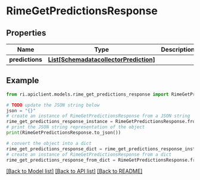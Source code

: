# RimeGetPredictionsResponse


## Properties

Name | Type | Description | Notes
------------ | ------------- | ------------- | -------------
**predictions** | [**List[SchemadatacollectorPrediction]**](SchemadatacollectorPrediction.md) |  | [optional] 

## Example

```python
from ri.apiclient.models.rime_get_predictions_response import RimeGetPredictionsResponse

# TODO update the JSON string below
json = "{}"
# create an instance of RimeGetPredictionsResponse from a JSON string
rime_get_predictions_response_instance = RimeGetPredictionsResponse.from_json(json)
# print the JSON string representation of the object
print(RimeGetPredictionsResponse.to_json())

# convert the object into a dict
rime_get_predictions_response_dict = rime_get_predictions_response_instance.to_dict()
# create an instance of RimeGetPredictionsResponse from a dict
rime_get_predictions_response_from_dict = RimeGetPredictionsResponse.from_dict(rime_get_predictions_response_dict)
```
[[Back to Model list]](../README.md#documentation-for-models) [[Back to API list]](../README.md#documentation-for-api-endpoints) [[Back to README]](../README.md)


